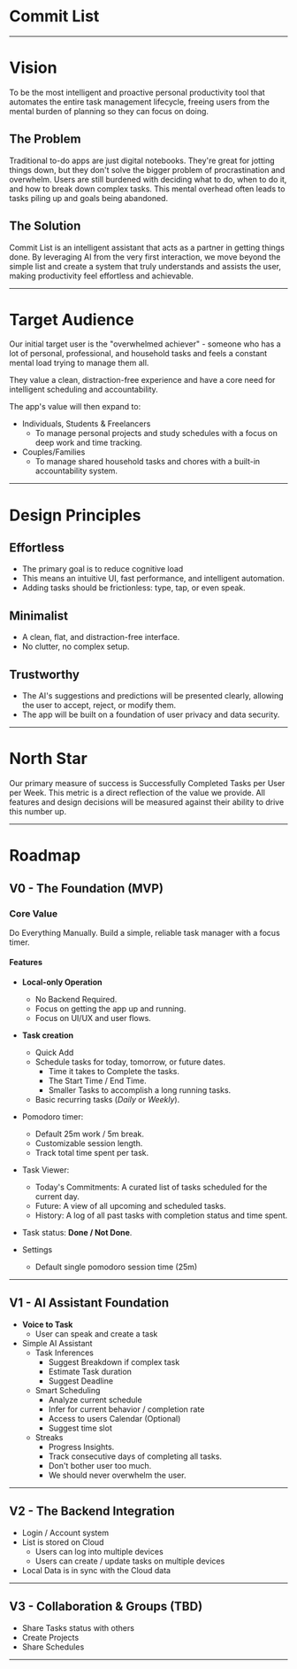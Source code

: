 # Commit List

---

# Vision
To be the most intelligent and proactive personal productivity tool that automates the entire task 
management lifecycle, freeing users from the mental burden of planning so they can focus on doing.

## The Problem
Traditional to-do apps are just digital notebooks. They're great for jotting things down, 
but they don't solve the bigger problem of procrastination and overwhelm. Users are still
burdened with deciding what to do, when to do it, and how to break down complex tasks. 
This mental overhead often leads to tasks piling up and goals being abandoned.

## The Solution 
Commit List is an intelligent assistant that acts as a partner in getting things done. 
By leveraging AI from the very first interaction, we move beyond the simple list and create a 
system that truly understands and assists the user, making productivity feel 
effortless and achievable.

---

# Target Audience
Our initial target user is the "overwhelmed achiever" - someone who has a lot of personal, 
professional, and household tasks and feels a constant mental load trying to manage them all. 

They value a clean, distraction-free experience and have a core need for intelligent scheduling and accountability.

The app's value will then expand to:
- Individuals, Students & Freelancers
  - To manage personal projects and study schedules with a focus on deep work and time tracking.
- Couples/Families
  - To manage shared household tasks and chores with a built-in accountability system.

---

# Design Principles

## Effortless

- The primary goal is to reduce cognitive load
- This means an intuitive UI, fast performance, and intelligent automation.
- Adding tasks should be frictionless: type, tap, or even speak. 

## Minimalist

- A clean, flat, and distraction-free interface.
- No clutter, no complex setup.


## Trustworthy

- The AI's suggestions and predictions will be presented clearly, allowing the user to accept, reject, or modify them.
- The app will be built on a foundation of user privacy and data security.

---

# North Star

Our primary measure of success is Successfully Completed Tasks per User per Week. 
This metric is a direct reflection of the value we provide. 
All features and design decisions will be measured against their ability to drive this number up.

---

# Roadmap

## V0 - The Foundation (MVP)

### Core Value
Do Everything Manually. 
Build a simple, reliable task manager with a focus timer.

#### Features

- **Local-only Operation**
  - No Backend Required. 
  - Focus on getting the app up and running. 
  - Focus on UI/UX and user flows. 

- **Task creation**
    - Quick Add
    - Schedule tasks for today, tomorrow, or future dates.
      - Time it takes to Complete the tasks. 
      - The Start Time / End Time. 
      - Smaller Tasks to accomplish a long running tasks. 
    - Basic recurring tasks (*Daily* or *Weekly*).

- Pomodoro timer:
  - Default 25m work / 5m break.
  - Customizable session length.
  - Track total time spent per task.

- Task Viewer:
    - Today's Commitments: A curated list of tasks scheduled for the current day.
    - Future: A view of all upcoming and scheduled tasks.
    - History: A log of all past tasks with completion status and time spent.

- Task status: **Done / Not Done**.

- Settings 
  - Default single pomodoro session time (25m)

---

## V1 - AI Assistant Foundation

- **Voice to Task**
  - User can speak and create a task
- Simple AI Assistant
  - Task Inferences
    - Suggest Breakdown if complex task
    - Estimate Task duration
    - Suggest Deadline
  - Smart Scheduling
    - Analyze current schedule
    - Infer for current behavior / completion rate
    - Access to users Calendar (Optional)
    - Suggest time slot
  - Streaks
    - Progress Insights.
    - Track consecutive days of completing all tasks.
    - Don't bother user too much. 
    - We should never overwhelm the user.

---

## V2 - The Backend Integration

- Login / Account system 
- List is stored on Cloud
  - Users can log into multiple devices
  - Users can create / update tasks on multiple devices
- Local Data is in sync with the Cloud data

---

## V3  - Collaboration & Groups (TBD)
- Share Tasks status with others
- Create Projects
- Share Schedules 

---
